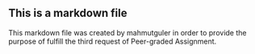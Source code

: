 
## This is a markdown file

This markdown file was created by mahmutguler in order to provide the purpose of fulfill the third request of Peer-graded Assignment.
